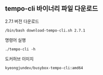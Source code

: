 ## tempo-cli 바이너리 파일 다운로드
2.7.1 버전 다운로드
```
/bin/bash download-tempo-cli.sh 2.7.1
```

명령어 실행
```
./tempo-cli -h
```

도커허브 이미지
```
kyeongjundev/busybox-tempo-cli:amd64
```